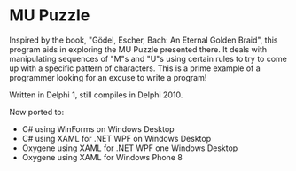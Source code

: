 MU Puzzle
==========

Inspired by the book, "Gödel, Escher, Bach: An Eternal Golden Braid", this program aids in exploring 
the MU Puzzle presented there. It deals with manipulating sequences of "M"s and "U"s using certain 
rules to try to come up with a specific pattern of characters. This is a prime example of a programmer
looking for an excuse to write a program!

Written in Delphi 1, still compiles in Delphi 2010.

Now ported to:
* C# using WinForms on Windows Desktop
* C# using XAML for .NET WPF on Windows Desktop
* Oxygene using XAML for .NET WPF one Windows Desktop
* Oxygene using XAML for Windows Phone 8
